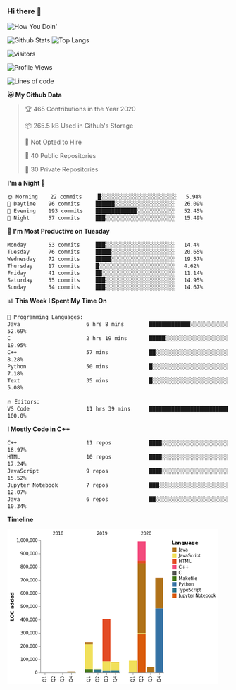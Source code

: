 ### Hi there 👋

![How You Doin'](https://media.giphy.com/media/Y6OITrN9Y7G0M/giphy.gif)

![Github Stats](https://github-readme-stats.vercel.app/api?username=kforkaran&count_private=true&show_icons=true&include_all_commits=true)
![Top Langs](https://github-readme-stats.vercel.app/api/top-langs/?username=kforkaran&hide=TeX,Jupyter%20Notebook&layout=compact)

![visitors](https://visitor-badge.laobi.icu/badge?page_id=kforkaran.kforkaran)

<!--START_SECTION:waka-->
![Profile Views](http://img.shields.io/badge/Profile%20Views-2-blue)

![Lines of code](https://img.shields.io/badge/From%20Hello%20World%20I%27ve%20Written-1.6%20million%20lines%20of%20code-blue)

**🐱 My Github Data** 

> 🏆 465 Contributions in the Year 2020
 > 
> 📦 265.5 kB Used in Github's Storage 
 > 
> 🚫 Not Opted to Hire
 > 
> 📜 40 Public Repositories 
 > 
> 🔑 30 Private Repositories  

**I'm a Night 🦉** 

```text
🌞 Morning    22 commits     █░░░░░░░░░░░░░░░░░░░░░░░░   5.98% 
🌆 Daytime    96 commits     ██████░░░░░░░░░░░░░░░░░░░   26.09% 
🌃 Evening    193 commits    █████████████░░░░░░░░░░░░   52.45% 
🌙 Night      57 commits     ███░░░░░░░░░░░░░░░░░░░░░░   15.49%

```
📅 **I'm Most Productive on Tuesday** 

```text
Monday       53 commits     ███░░░░░░░░░░░░░░░░░░░░░░   14.4% 
Tuesday      76 commits     █████░░░░░░░░░░░░░░░░░░░░   20.65% 
Wednesday    72 commits     █████░░░░░░░░░░░░░░░░░░░░   19.57% 
Thursday     17 commits     █░░░░░░░░░░░░░░░░░░░░░░░░   4.62% 
Friday       41 commits     ██░░░░░░░░░░░░░░░░░░░░░░░   11.14% 
Saturday     55 commits     ███░░░░░░░░░░░░░░░░░░░░░░   14.95% 
Sunday       54 commits     ███░░░░░░░░░░░░░░░░░░░░░░   14.67%

```


📊 **This Week I Spent My Time On** 

```text
💬 Programming Languages: 
Java                     6 hrs 8 mins        █████████████░░░░░░░░░░░░   52.69% 
C                        2 hrs 19 mins       █████░░░░░░░░░░░░░░░░░░░░   19.95% 
C++                      57 mins             ██░░░░░░░░░░░░░░░░░░░░░░░   8.28% 
Python                   50 mins             █░░░░░░░░░░░░░░░░░░░░░░░░   7.18% 
Text                     35 mins             █░░░░░░░░░░░░░░░░░░░░░░░░   5.08%

🔥 Editors: 
VS Code                  11 hrs 39 mins      █████████████████████████   100.0%

```

**I Mostly Code in C++** 

```text
C++                      11 repos            ████░░░░░░░░░░░░░░░░░░░░░   18.97% 
HTML                     10 repos            ████░░░░░░░░░░░░░░░░░░░░░   17.24% 
JavaScript               9 repos             ████░░░░░░░░░░░░░░░░░░░░░   15.52% 
Jupyter Notebook         7 repos             ███░░░░░░░░░░░░░░░░░░░░░░   12.07% 
Java                     6 repos             ██░░░░░░░░░░░░░░░░░░░░░░░   10.34%

```


**Timeline**

![Chart not found](https://raw.githubusercontent.com/kforkaran/kforkaran/master/charts/bar_graph.png) 


<!--END_SECTION:waka-->
